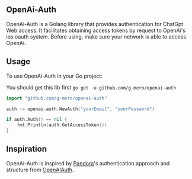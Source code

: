 ## OpenAi-Auth
OpenAi-Auth is a Golang library that provides authentication for ChatGpt Web access. 
It facilitates obtaining access tokens by request to OpenAi's ios oauth system. Before
using, make sure your network is able to access OpenAi.

## Usage
To use OpenAi-Auth in your Go project:

You should get this lib first
`go get -u github.com/g-mero/openai-auth`

```go
import "github.com/g-mero/openai-auth"

auth := openai-auth.NewAuth("yourEmail", "yourPassword")

if auth.Auth() == nil {
    fmt.Println(auth.GetAccessToken())
}
```

## Inspiration
OpenAi-Auth is inspired by [Pandora](https://github.com/pengzhile/pandora)'s authentication 
approach and structure from [OpenAIAuth](https://github.com/acheong08/OpenAIAuth).